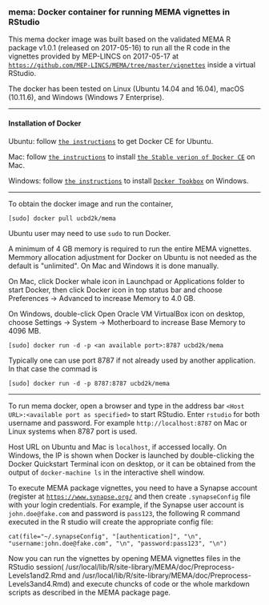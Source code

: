 ### mema: Docker container for running MEMA vignettes in RStudio

This mema docker image was built based on the validated MEMA R package v1.0.1 (released on 2017-05-16) to run all the R code in the vignettes provided by MEP-LINCS on 2017-05-17 at [`https://github.com/MEP-LINCS/MEMA/tree/master/vignettes`](https://github.com/MEP-LINCS/MEMA/tree/master/vignettes) inside a virtual RStudio.

The docker has been tested on Linux (Ubuntu 14.04 and 16.04), macOS (10.11.6), and Windows (Windows 7 Enterprise). 

---
#### Installation of Docker

Ubuntu: follow [`the instructions`](https://docs.docker.com/engine/installation/linux/docker-ce/ubuntu/) to get Docker CE for Ubuntu.


Mac: follow [`the instructions`](https://store.docker.com/editions/community/docker-ce-desktop-mac) to install [`the Stable verion of Docker CE`](https://download.docker.com/mac/stable/Docker.dmg) on Mac.

Windows: follow [`the instructions`](https://docs.docker.com/toolbox/toolbox_install_windows/) to install [`Docker Tookbox`](https://download.docker.com/win/stable/DockerToolbox.exe) on Windows.

---
To obtain the docker image and run the container,
```
[sudo] docker pull ucbd2k/mema
```
Ubuntu user may need to use `sudo` to run Docker.

A minimum of 4 GB memory is required to run the entire MEMA vignettes. Memmory allocation adjustment for Docker on Ubuntu is not needed as the default is "unlimited". On Mac and Windows it is done manually.

On Mac, click Docker whale icon in Launchpad or Applications folder to start Docker, then click Docker icon in top status bar and choose Preferences -> Advanced to increase Memory to 4.0 GB. 

On Windows, double-click Open Oracle VM VirtualBox icon on desktop, choose Settings -> System -> Motherboard to increase Base Memory to 4096 MB. 

```
[sudo] docker run -d -p <an available port>:8787 ucbd2k/mema
```
Typically one can use port 8787 if not already used by another application. In that case the commad is

```
[sudo] docker run -d -p 8787:8787 ucbd2k/mema

```

---
To run mema docker, open a browser and type in the address bar ``<Host URL>:<available port as specified>`` to start RStudio. Enter `rstudio` for both username and password. For example `http://localhost:8787` on Mac or Linux systems when 8787 port is used.

Host URL on Ubuntu and Mac is `localhost`, if accessed locally. On Windows, the IP is shown when Docker is launched by double-clicking the Docker Quickstart Terminal icon on desktop, or it can be obtained from the output of `docker-machine ls` in the interactive shell window.

To execute MEMA package vignettes, you need to have a Synapse account (register at [`https://www.synapse.org/`](https://www.synapse.org/#!RegisterAccount:0) and then create `.synapseConfig` file with your login credentials. For example, if the Synapse user account is `john.doe@fake.com` and password is `pass123`, the following R command executed in the R studio will create the appropriate config file:
```
cat(file="~/.synapseConfig", "[authentication]", "\n", "username:john.doe@fake.com", "\n", "password:pass123", "\n")

```
Now you can run the vignettes by opening MEMA vignettes files in the RStudio session(
/usr/local/lib/R/site-library/MEMA/doc/Preprocess-Levels1and2.Rmd and /usr/local/lib/R/site-library/MEMA/doc/Preprocess-Levels3and4.Rmd) and execute chuncks of code or the whole markdown scripts as described in the MEMA package page.





